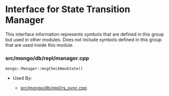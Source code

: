 
# Interface for State Transition Manager
This interface information represents symbols that are defined in this group but used in other modules.  Does not include symbols defined in this group that are used inside this module.

### src/mongo/db/repl/manager.cpp

<div></div>

    mongo::Manager::msgCheckNewState()

- Used By:

    - [src/mongo/db/repl/rs\_sync.cpp](../../../../replication/data\_sync)

